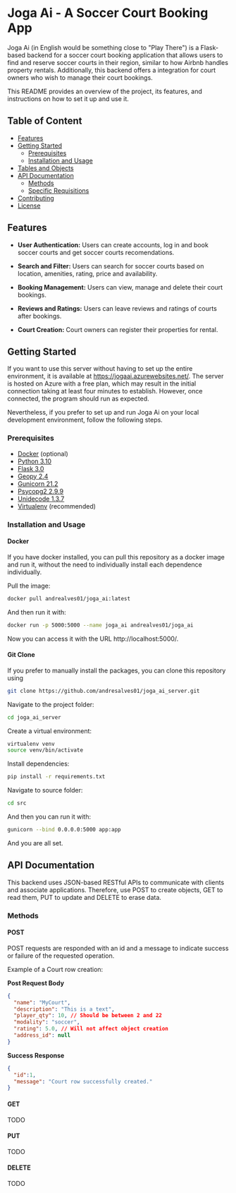 # Joga Ai - A Soccer Court Booking App

Joga Ai (in English would be something close to "Play There") is a Flask-based backend for a soccer court booking application that allows users to find and reserve soccer courts in their region, similar to how Airbnb handles property rentals. Additionally, this backend offers a integration for court owners who wish to manage their court bookings.

This README provides an overview of the project, its features, and instructions on how to set it up and use it.

## Table of Content

- [Features](#features)
- [Getting Started](#getting-started)
  - [Prerequisites](#prerequisites)
  - [Installation and Usage](#installation-and-usage)
- [Tables and Objects](#tables-and-objects)
- [API Documentation](#api-documentation)
  - [Methods](#general-methods)
  - [Specific Requisitions](#specific-requisitions)
- [Contributing](#contributing)
- [License](#license)

## Features

- **User Authentication:** Users can create accounts, log in and book soccer courts and get soccer courts recomendations.
- **Search and Filter:** Users can search for soccer courts based on location, amenities, rating, price and availability.
- **Booking Management:** Users can view, manage and delete their court bookings.
- **Reviews and Ratings:** Users can leave reviews and ratings of courts after bookings.

- **Court Creation:** Court owners can register their properties for rental.

## Getting Started

If you want to use this server without having to set up the entire environment, it is available at https://jogaai.azurewebsites.net/. The server is hosted on Azure with a free plan, which may result in the initial connection taking at least four minutes to establish. However, once connected, the program should run as expected.

Nevertheless, if you prefer to set up and run Joga Ai on your local development environment, follow the following steps.

### Prerequisites

- [Docker](https://docs.docker.com/) (optional)
- [Python 3.10](https://docs.python.org/3.10/)
- [Flask 3.0](https://flask.palletsprojects.com/en/3.0.x/)
- [Geopy 2.4](https://geopy.readthedocs.io/en/stable/)
- [Gunicorn 21.2](https://gunicorn.org/)
- [Psycopg2 2.9.9](https://www.psycopg.org/docs/install.html)
- [Unidecode 1.3.7](https://pypi.org/project/Unidecode/)
- [Virtualenv](https://virtualenv.pypa.io/en/latest/) (recommended)

### Installation and Usage

#### Docker
If you have docker installed, you can pull this repository as a docker image and run it, without the need to individually install each dependence individually.

Pull the image:
```bash
docker pull andrealves01/joga_ai:latest
```

And then run it with:
```bash
docker run -p 5000:5000 --name joga_ai andrealves01/joga_ai
```

Now you can access it with the URL http://localhost:5000/.


#### Git Clone
If you prefer to manually install the packages, you can clone this repository using
```bash
git clone https://github.com/andresalves01/joga_ai_server.git
```

Navigate to the project folder:
```bash
cd joga_ai_server
```

Create a virtual environment:
```bash
virtualenv venv
source venv/bin/activate
```
Install dependencies:
```bash
pip install -r requirements.txt
```

Navigate to source folder:
```bash
cd src
```

And then you can run it with:
```bash
gunicorn --bind 0.0.0.0:5000 app:app
```

And you are all set.

## API Documentation

This backend uses JSON-based RESTful APIs to communicate with clients and associate applications. Therefore, use POST to create objects, GET to read them, PUT to update and DELETE to erase data.

### Methods
#### POST
POST requests are responded with an id and a message to indicate success or failure of the requested operation.

Example of a Court row creation:

**Post Request Body**
```json
{
  "name": "MyCourt",
  "description": "This is a text",
  "player_qty": 10, // Should be between 2 and 22
  "modality": "soccer",
  "rating": 5.0, // Will not affect object creation
  "address_id": null
}
```

**Success Response**
```json
{
  "id":1,
  "message": "Court row successfully created."
}
```
#### GET
TODO

#### PUT
TODO

#### DELETE
TODO


